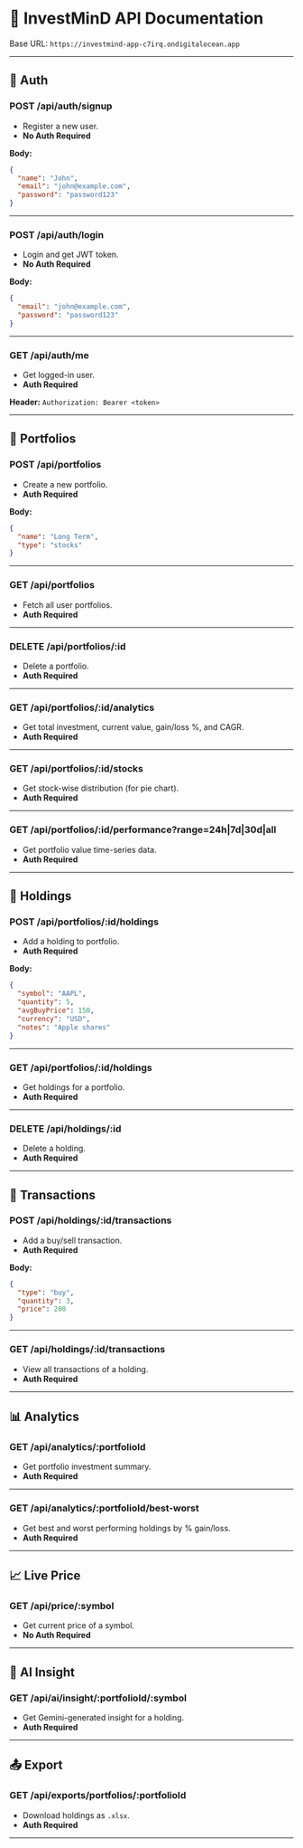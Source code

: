 # 📘 InvestMinD API Documentation

Base URL: `https://investmind-app-c7irq.ondigitalocean.app`

---

## 🔐 Auth

### POST /api/auth/signup
- Register a new user.
- **No Auth Required**

**Body:**
```json
{
  "name": "John",
  "email": "john@example.com",
  "password": "password123"
}
```

---

### POST /api/auth/login
- Login and get JWT token.
- **No Auth Required**

**Body:**
```json
{
  "email": "john@example.com",
  "password": "password123"
}
```

---

### GET /api/auth/me
- Get logged-in user.
- **Auth Required**

**Header:**
`Authorization: Bearer <token>`

---

## 📁 Portfolios

### POST /api/portfolios
- Create a new portfolio.
- **Auth Required**

**Body:**
```json
{
  "name": "Long Term",
  "type": "stocks"
}
```

---

### GET /api/portfolios
- Fetch all user portfolios.
- **Auth Required**

---

### DELETE /api/portfolios/:id
- Delete a portfolio.
- **Auth Required**

---

### GET /api/portfolios/:id/analytics
- Get total investment, current value, gain/loss %, and CAGR.
- **Auth Required**

---

### GET /api/portfolios/:id/stocks
- Get stock-wise distribution (for pie chart).
- **Auth Required**

---

### GET /api/portfolios/:id/performance?range=24h|7d|30d|all
- Get portfolio value time-series data.
- **Auth Required**

---

## 💼 Holdings

### POST /api/portfolios/:id/holdings
- Add a holding to portfolio.
- **Auth Required**

**Body:**
```json
{
  "symbol": "AAPL",
  "quantity": 5,
  "avgBuyPrice": 150,
  "currency": "USD",
  "notes": "Apple shares"
}
```

---

### GET /api/portfolios/:id/holdings
- Get holdings for a portfolio.
- **Auth Required**

---

### DELETE /api/holdings/:id
- Delete a holding.
- **Auth Required**

---

## 🔁 Transactions

### POST /api/holdings/:id/transactions
- Add a buy/sell transaction.
- **Auth Required**

**Body:**
```json
{
  "type": "buy",
  "quantity": 3,
  "price": 200
}
```

---

### GET /api/holdings/:id/transactions
- View all transactions of a holding.
- **Auth Required**

---

## 📊 Analytics

### GET /api/analytics/:portfolioId
- Get portfolio investment summary.
- **Auth Required**

---

### GET /api/analytics/:portfolioId/best-worst
- Get best and worst performing holdings by % gain/loss.
- **Auth Required**

---

## 📈 Live Price

### GET /api/price/:symbol
- Get current price of a symbol.
- **No Auth Required**

---

## 🤖 AI Insight

### GET /api/ai/insight/:portfolioId/:symbol
- Get Gemini-generated insight for a holding.
- **Auth Required**

---

## 📤 Export

### GET /api/exports/portfolios/:portfolioId
- Download holdings as `.xlsx`.
- **Auth Required**

---